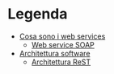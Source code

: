 # Legenda

- [Cosa sono i web services](https://andreapollini.com/tecnologie-progettazione-sistemi-informativi-telecomunicazioni/web-service/cosa-sono-i-web-service)
  - [Web service SOAP](https://andreapollini.com/tecnologie-progettazione-sistemi-informativi-telecomunicazioni/web-service/cosa-sono-i-web-service/#i-web-service-soap)
- [Architettura software](https://andreapollini.com/tecnologie-progettazione-sistemi-informativi-telecomunicazioni/web-service/web-service-rest/#architettura-software)
  - [Architettura ReST](https://andreapollini.com/tecnologie-progettazione-sistemi-informativi-telecomunicazioni/web-service/web-service-rest/#architettura-rest)
